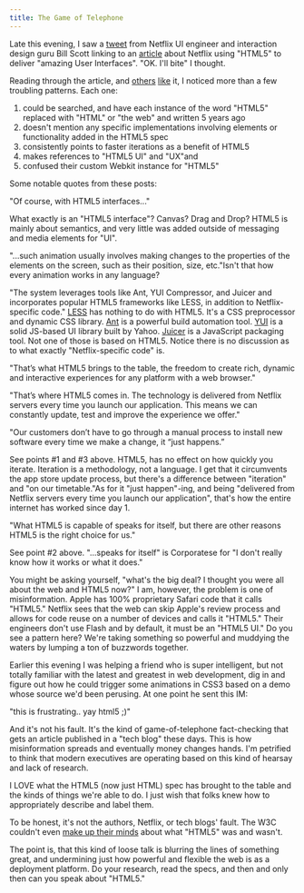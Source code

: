 ```yaml
---
title: The Game of Telephone
---
```


Late this evening, I saw a <a title="Bill Scott on Twitter" href="http://twitter.com/billwscott/status/60193547114123264">tweet</a> from Netflix UI engineer and interaction design guru Bill Scott linking to an <a title="Function Source - Netflix Feature" href="http://functionsource.com/post/netflix-feature">article</a> about Netflix using "HTML5" to deliver "amazing User Interfaces". "OK. I'll bite" I thought.

Reading through the article, and <a title="Netflix Tech Blog" href="http://techblog.netflix.com/2010/12/why-we-choose-html5-for-user.html">others</a> <a title="Mashable" href="http://on.mash.to/fmBTZ2">like</a> it, I noticed more than a few troubling patterns. Each one:

<ol>
	<li>could be searched, and have each instance of the word "HTML5" replaced with "HTML" or "the web" and written 5 years ago</li>
	<li>doesn't mention any specific implementations involving elements or functionality added in the HTML5 spec</li>
	<li>consistently points to faster iterations as a benefit of HTML5</li>
	<li>makes references to "HTML5 UI" and "UX"and</li>
	<li>confused their custom Webkit instance for "HTML5"</li>
</ol>

Some notable quotes from these posts:

"Of course, with HTML5 interfaces..."

What exactly is an "HTML5 interface"? Canvas? Drag and Drop? HTML5 is mainly about semantics, and very little was added outside of messaging and media elements for "UI".

"...such animation usually involves making changes to the properties of the elements on the screen, such as their position, size, etc."Isn't that how every animation works in any language?

"The system leverages tools like Ant, YUI Compressor, and Juicer and incorporates popular HTML5 frameworks like LESS, in addition to Netflix-specific code." <a href="http://lesscss.org/">LESS</a> has nothing to do with HTML5. It's a CSS preprocessor and dynamic CSS library. <a title="Apache Ant" href="http://ant.apache.org/">Ant</a> is a powerful build automation tool. <a title="YUI" href="http://wiht.link/YUI-intro">YUI</a> is a solid JS-based UI library built by Yahoo. <a title="Juicer" href="http://cjohansen.no/en/ruby/juicer_a_css_and_javascript_packaging_tool">Juicer</a> is a JavaScript packaging tool. Not one of those is based on HTML5. Notice there is no discussion as to what exactly "Netflix-specific code" is.

"That&rsquo;s what HTML5 brings to the table, the freedom to create rich, dynamic and interactive experiences for any platform with a web browser."

"That&rsquo;s where HTML5 comes in. The technology is delivered from Netflix servers every time you launch our application. This means we can constantly update, test and improve the experience we offer."

"Our customers don&rsquo;t have to go through a manual process to install new software every time we make a change, it &ldquo;just happens.&rdquo;

See points #1 and #3 above. HTML5, has no effect on how quickly you iterate. Iteration is a methodology, not a language. I get that it circumvents the app store update process, but there's a difference between "iteration" and "on our timetable."As for it "just happen"-ing, and being "delivered from Netflix servers every time you launch our application", that's how the entire internet has worked since day 1.

"What HTML5 is capable of speaks for itself, but there are other reasons HTML5 is the right choice for us."

See point #2 above. "...speaks for itself" is Corporatese for "I don't really know how it works or what it does."

You might be asking yourself, "what's the big deal? I thought you were all about the web and HTML5 now?" I am, however, the problem is one of misinformation. Apple has 100% proprietary Safari code that it calls "HTML5." Netflix sees that the web can skip Apple's review process and allows for code reuse on a number of devices and calls it "HTML5." Their engineers don't use Flash and by default, it must be an "HTML5 UI." Do you see a pattern here? We're taking something so powerful and muddying the waters by lumping a ton of buzzwords together.

Earlier this evening I was helping a friend who is super intelligent, but not totally familiar with the latest and greatest in web development, dig in and figure out how he could trigger some animations in CSS3 based on a demo whose source we'd been perusing. At one point he sent this IM:

"this is frustrating.. yay html5 ;)"

And it's not his fault. It's the kind of game-of-telephone fact-checking that gets an article published in a "tech blog" these days. This is how misinformation spreads and eventually money changes hands. I'm petrified to think that modern executives are operating based on this kind of hearsay and lack of research.

I LOVE what the HTML5 (now just HTML) spec has brought to the table and the kinds of things we're able to do. I just wish that folks knew how to appropriately describe and label them.

To be honest, it's not the authors, Netflix, or tech blogs' fault. The W3C couldn't even <a href="http://adactio.com/journal/4289/">make up their minds</a> about what "HTML5" was and wasn't.

The point is, that this kind of loose talk is blurring the lines of something great, and undermining just how powerful and flexible the web is as a deployment platform. Do your research, read the specs, and then and only then can you speak about "HTML5."
